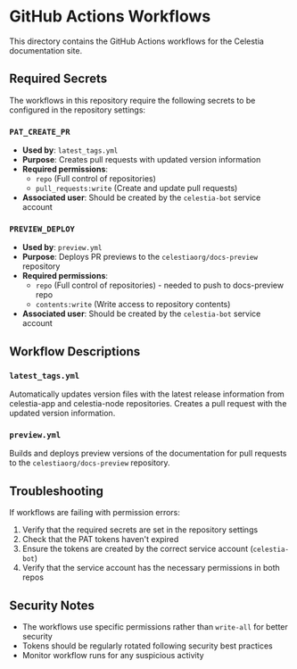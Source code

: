 # GitHub Actions Workflows

This directory contains the GitHub Actions workflows for the Celestia documentation site.

## Required Secrets

The workflows in this repository require the following secrets to be configured in the repository settings:

### `PAT_CREATE_PR`
- **Used by**: `latest_tags.yml`
- **Purpose**: Creates pull requests with updated version information
- **Required permissions**:
  - `repo` (Full control of repositories)
  - `pull_requests:write` (Create and update pull requests)
- **Associated user**: Should be created by the `celestia-bot` service account

### `PREVIEW_DEPLOY` 
- **Used by**: `preview.yml`
- **Purpose**: Deploys PR previews to the `celestiaorg/docs-preview` repository
- **Required permissions**:
  - `repo` (Full control of repositories) - needed to push to docs-preview repo
  - `contents:write` (Write access to repository contents)
- **Associated user**: Should be created by the `celestia-bot` service account

## Workflow Descriptions

### `latest_tags.yml`
Automatically updates version files with the latest release information from celestia-app and celestia-node repositories. Creates a pull request with the updated version information.

### `preview.yml`
Builds and deploys preview versions of the documentation for pull requests to the `celestiaorg/docs-preview` repository.

## Troubleshooting

If workflows are failing with permission errors:

1. Verify that the required secrets are set in the repository settings
2. Check that the PAT tokens haven't expired
3. Ensure the tokens are created by the correct service account (`celestia-bot`)
4. Verify that the service account has the necessary permissions in both repos

## Security Notes

- The workflows use specific permissions rather than `write-all` for better security
- Tokens should be regularly rotated following security best practices
- Monitor workflow runs for any suspicious activity